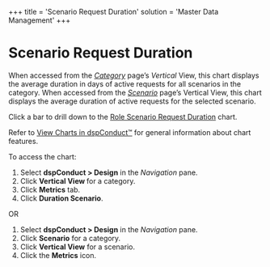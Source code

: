 +++
title = 'Scenario Request Duration'
solution = 'Master Data Management'
+++

# Scenario Request Duration

When accessed from the *[Category](Category_H.htm)* page’s *Vertical*
View, this chart displays the average duration in days of active
requests for all scenarios in the category. When accessed from the
*[Scenario](Scenario_H.htm)* page’s Vertical View, this chart displays
the average duration of active requests for the selected scenario.

Click a bar to drill down to the [Role Scenario Request
Duration](Role_Scenario_Request_Duration.htm) chart.

Refer to [View Charts in dspConduct™](../Use_Cases/View_Charts.htm) for
general information about chart features.

To access the chart:

1.  Select **dspConduct \> Design** in the *Navigation* pane.
2.  Click **Vertical View <span style="font-weight: normal;">for a
    category</span>**.
3.  Click **Metrics** tab.
4.  Click **Duration Scenario**.

OR

1.  Select **dspConduct \> Design** in the *Navigation* pane.
2.  Click **Scenario** for a category.
3.  Click **Vertical View** for a scenario.
4.  Click the **Metrics** icon.
